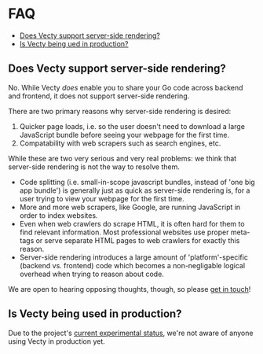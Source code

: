 # FAQ

- [Does Vecty support server-side rendering?](#does-vecty-support-server-side-rendering)
- [Is Vecty being ued in production?](#is-vecty-being-used-in-production)

## Does Vecty support server-side rendering?

No. While Vecty _does_ enable you to share your Go code across backend and frontend, it does not support server-side rendering.

There are two primary reasons why server-side rendering is desired:

1. Quicker page loads, i.e. so the user doesn't need to download a large JavaScript bundle before seeing your webpage for the first time.
2. Compatability with web scrapers such as search engines, etc.

While these are two very serious and very real problems: we think that server-side rendering is not the way to resolve them.

- Code splitting (i.e. small-in-scope javascript bundles, instead of 'one big app bundle') is generally just as quick as server-side rendering is, for a user trying to view your webpage for the first time.
- More and more web scrapers, like Google, are running JavaScript in order to index websites.
- Even when web crawlers do scrape HTML, it is often hard for them to find relevant information. Most professional websites use proper meta-tags or serve separate HTML pages to web crawlers for exactly this reason.
- Server-side rendering introduces a large amount of 'platform'-specific (backend vs. frontend) code which becomes a non-negligable logical overhead when trying to reason about code.

We are open to hearing opposing thoughts, though, so please [get in touch](index.md#get-in-touch)!

## Is Vecty being used in production?

Due to the project's [current experimental status](/README.md#current-status), we're not aware of anyone using Vecty in production yet.

